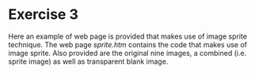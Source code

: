 # Exercise 3

Here an example of web page is provided that makes use of image sprite technique.
The web page *_sprite.htm_* contains the code that makes use of image sprite. Also
provided are the original nine images, a combined (i.e. sprite image) as well as
transparent blank image.

